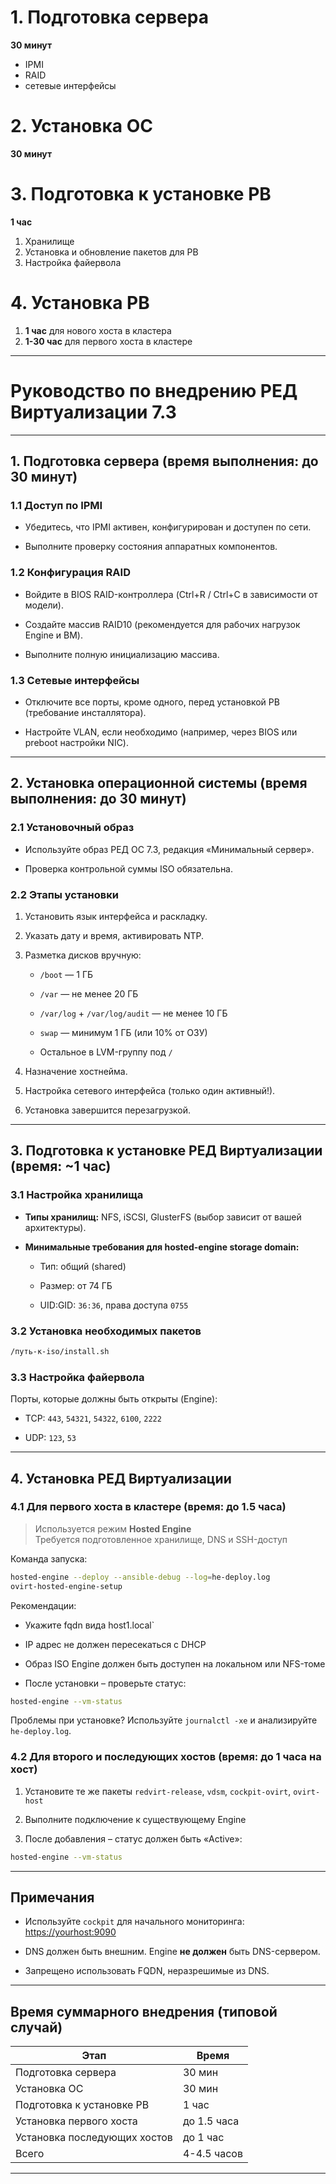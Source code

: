 # 1. Подготовка сервера

**30 минут**
- IPMI
- RAID
- сетевые интерфейсы 

# 2. Установка ОС

**30 минут**

# 3. Подготовка к установке РВ

**1 час**
1. Хранилище 
2. Установка и обновление пакетов для РВ
3. Настройка файервола

# 4. Установка РВ

1. **1 час**  для нового хоста в кластера
2. **1-30 час** для первого хоста в кластере
   




---

# Руководство по внедрению РЕД Виртуализации 7.3


---

## 1. Подготовка сервера (время выполнения: до 30 минут)

### 1.1 Доступ по IPMI

- Убедитесь, что IPMI активен, конфигурирован и доступен по сети.
    
- Выполните проверку состояния аппаратных компонентов.
    

### 1.2 Конфигурация RAID

- Войдите в BIOS RAID-контроллера (Ctrl+R / Ctrl+C в зависимости от модели).
    
- Создайте массив RAID10 (рекомендуется для рабочих нагрузок Engine и ВМ).
    
- Выполните полную инициализацию массива.
    

### 1.3 Сетевые интерфейсы

- Отключите все порты, кроме одного, перед установкой РВ (требование инсталлятора).
    
- Настройте VLAN, если необходимо (например, через BIOS или preboot настройки NIC).
    

---

## 2. Установка операционной системы (время выполнения: до 30 минут)

### 2.1 Установочный образ

- Используйте образ РЕД ОС 7.3, редакция «Минимальный сервер».
    
- Проверка контрольной суммы ISO обязательна.
    

### 2.2 Этапы установки

1. Установить язык интерфейса и раскладку.
    
2. Указать дату и время, активировать NTP.
    
3. Разметка дисков вручную:
    
    - `/boot` — 1 ГБ
        
    - `/var` — не менее 20 ГБ
        
    - `/var/log` + `/var/log/audit` — не менее 10 ГБ
        
    - `swap` — минимум 1 ГБ (или 10% от ОЗУ)
        
    - Остальное в LVM-группу под `/`
        
4. Назначение хостнейма.
    
5. Настройка сетевого интерфейса (только один активный!).
    
6. Установка завершится перезагрузкой.
    

---

## 3. Подготовка к установке РЕД Виртуализации (время: ~1 час)

### 3.1 Настройка хранилища

- **Типы хранилищ:** NFS, iSCSI, GlusterFS (выбор зависит от вашей архитектуры).
    
- **Минимальные требования для hosted-engine storage domain:**
    
    - Тип: общий (shared)
        
    - Размер: от 74 ГБ
        
    - UID:GID: `36:36`, права доступа `0755`
        

### 3.2 Установка необходимых пакетов

```bash
/путь-к-iso/install.sh
```

### 3.3 Настройка файервола

Порты, которые должны быть открыты (Engine):

- TCP: `443`, `54321`, `54322`, `6100`, `2222`
    
- UDP: `123`, `53`


---

## 4. Установка РЕД Виртуализации

### 4.1 Для первого хоста в кластере (время: до 1.5 часа)

> Используется режим **Hosted Engine**  
> Требуется подготовленное хранилище, DNS и SSH-доступ

Команда запуска:

```bash
hosted-engine --deploy --ansible-debug --log=he-deploy.log
ovirt-hosted-engine-setup
```

Рекомендации:

- Укажите fqdn вида host1.local`
    
- IP адрес не должен пересекаться с DHCP
    
- Образ ISO Engine должен быть доступен на локальном или NFS-томе
    
- После установки – проверьте статус:
    

```bash
hosted-engine --vm-status
```

Проблемы при установке? Используйте `journalctl -xe` и анализируйте `he-deploy.log`.

### 4.2 Для второго и последующих хостов (время: до 1 часа на хост)

1. Установите те же пакеты `redvirt-release`, `vdsm`, `cockpit-ovirt`, `ovirt-host`
    
2. Выполните подключение к существующему Engine

3. После добавления – статус должен быть «Active»:
    

```bash
hosted-engine --vm-status
```

---

## Примечания

- Используйте `cockpit` для начального мониторинга: [https://yourhost:9090](https://yourhost:9090/)
    
- DNS должен быть внешним. Engine **не должен** быть DNS-сервером.
    
- Запрещено использовать FQDN, неразрешимые из DNS.

---

## Время суммарного внедрения (типовой случай)

| Этап                         | Время       |
| ---------------------------- | ----------- |
| Подготовка сервера           | 30 мин      |
| Установка ОС                 | 30 мин      |
| Подготовка к установке РВ    | 1 час       |
| Установка первого хоста      | до 1.5 часа |
| Установка последующих хостов | до 1 час    |
| Всего                        | 4-4.5 часов |

---
